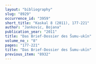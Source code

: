 ```yaml
---
layout: "bibliography"
slug: "8929"
occurrence_id: "3959"
short_title: "Kaskal 8 (2011), 177-221"
author: "Jankovic, Bojana"
publication_year: "2011"
title: "Das Brief-Dossier des Šumu-ukīn"
volume_no_: "8"
pages: "177-221"
title: "Das Brief-Dossier des Šumu-ukīn"
previous_item: "8932"
---
```

